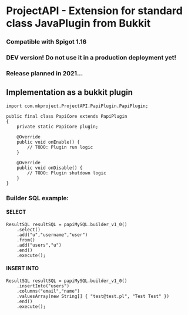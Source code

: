 # ProjectAPI - Extension for standard class JavaPlugin from Bukkit

### Compatible with Spigot 1.16
### DEV version! Do not use it in a production deployment yet!
### Release planned in 2021...

## Implementation as a bukkit plugin
```
import com.mkproject.ProjectAPI.PapiPlugin.PapiPlugin;

public final class PapiCore extends PapiPlugin
{
    private static PapiCore plugin;

    @Override
    public void onEnable() {
        // TODO: Plugin run logic
    }

    @Override
    public void onDisable() {
        // TODO: Plugin shutdown logic
    }
}
```

### Builder SQL example:

#### SELECT
```
ResultSQL resultSQL = papiMySQL.builder_v1_0()
    .select()
    .add("u","username","user")
    .from()
    .add("users","u")
    .end()
    .execute();
```

#### INSERT INTO
```
ResultSQL resultSQL = papiMySQL.builder_v1_0()
    .insertInto("users")
    .columns("email","name")
    .valuesArray(new String[] { "test@test.pl", "Test Test" })
    .end()
    .execute();
```
